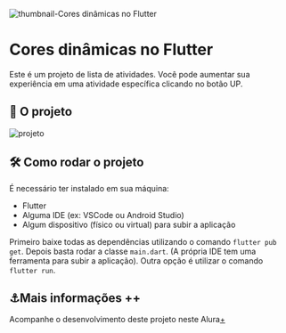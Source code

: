 ![thumbnail-Cores dinâmicas no Flutter](https://user-images.githubusercontent.com/22684176/172715127-3d8e79ba-1205-404b-b78d-06208be6a3c8.png)
# Cores dinâmicas no Flutter

Este é um projeto de lista de atividades. Você pode aumentar sua experiência em uma atividade específica clicando no botão UP.

## 📱 O projeto

![projeto](https://user-images.githubusercontent.com/22684176/172701870-b6a98ed1-6e16-4584-824d-42de583413da.gif)

## 🛠️ Como rodar o projeto

É necessário ter instalado em sua máquina:

- Flutter
- Alguma IDE (ex: VSCode ou Android Studio)
- Algum dispositivo (físico ou virtual) para subir a aplicação

Primeiro baixe todas as dependências utilizando o comando `flutter pub get`. Depois basta rodar a classe `main.dart`. (A própria IDE tem uma ferramenta para subir a aplicação). Outra opção é utilizar o comando `flutter run`.

## ⚓Mais informações ++

Acompanhe o desenvolvimento deste projeto neste Alura[+](https://cursos.alura.com.br)
